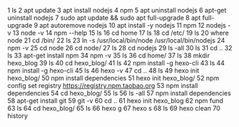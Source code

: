 1  ls
    2  apt update
    3  apt install nodejs
    4  npm
    5  apt uninstall  nodejs
    6  apt-get  uninstall nodejs
    7  sudo apt update && sudo apt full-upgrade
    8  apt full-upgrade
    9  apt autoremove  nodejs
   10  apt install -y nodejs
   11  npm
   12  nodejs -v
   13  node -v
   14  npm --help
   15  ls
   16  cd home
   17  ls
   18  cd /etc/
   19  ls
   20  where node
   21  cd /bin/
   22  ls
   23  ln -s /usr/local/bin/node /usr/local/bin/nodejs
   24  npm -v
   25  cd node
   26  cd node/
   27  ls
   28  cd nodejs
   29  ls -all
   30  ls
   31  cd ..
   32  ls
   33  apt-get install npm
   34  npm -v
   35  ls
   36  cd home/
   37  ls
   38  mkdir hexo_blog
   39  ls
   40  cd hexo_blog/
   41  ls
   42  npm install -g hexo-cli
   43  ls
   44  npm install -g hexo-cli
   45  ls
   46  hexo -v
   47  cd ..
   48  ls
   49  hexo init hexo_blog/
   50  npm install dependencies
   51  hexo init hexo_blog/
   52  npm config set registry https://registry.npm.taobao.org
   53  npm install dependencies
   54  cd hexo_blog/
   55  ls
   56  ls -all
   57  npm install dependencies
   58  apt-get install git
   59  git -v
   60  cd ..
   61  hexo init hexo_blog
   62  npm fund
   63  ls
   64  cd hexo_blog/
   65  ls
   66  hexo g
   67  hexo s
   68  ls
   69  hexo clean
   70  history